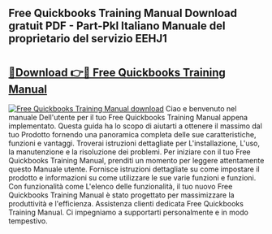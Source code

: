 ## Free Quickbooks Training Manual Download gratuit PDF - Part-Pkl Italiano Manuale del proprietario del servizio EEHJ1

# <h2><a href="http://dfdx14e.blite.top/?on=Free+Quickbooks+Training+Manual">🔗Download 👉🔴 Free Quickbooks Training Manual</a></h2>

[![Free Quickbooks Training Manual download](https://i.imgur.com/lujVjoI.png)](http://dfdx14e.blite.top/?on=Free+Quickbooks+Training+Manual)
Ciao e benvenuto nel manuale Dell'utente per il tuo Free Quickbooks Training Manual appena implementato. Questa guida ha lo scopo di aiutarti a ottenere il massimo dal tuo Prodotto fornendo una panoramica completa delle sue caratteristiche, funzioni e vantaggi. Troverai istruzioni dettagliate per L'installazione, L'uso, la manutenzione e la risoluzione dei problemi. Per iniziare con il tuo Free Quickbooks Training Manual, prenditi un momento per leggere attentamente questo Manuale utente. Fornisce istruzioni dettagliate su come impostare il prodotto e informazioni su come utilizzare le sue varie funzioni e funzioni. Con funzionalità come L'elenco delle funzionalità, il tuo nuovo Free Quickbooks Training Manual è stato progettato per massimizzare la produttività e l'efficienza. Assistenza clienti dedicata Free Quickbooks Training Manual. Ci impegniamo a supportarti personalmente e in modo tempestivo.
